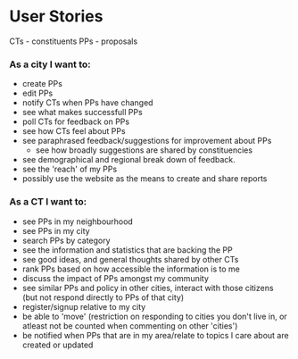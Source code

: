 # User Stories
CTs - constituents
PPs - proposals
### As a city I want to:
- create PPs
- edit PPs
- notify CTs when PPs have changed
- see what makes successfull PPs
- poll CTs for feedback on PPs
- see how CTs feel about PPs
- see paraphrased feedback/suggestions for improvement about PPs
  - see how broadly suggestions are shared by constituencies
- see demographical and regional break down of feedback.
- see the 'reach' of my PPs
- possibly use the website as the means to create and share reports

### As a CT I want to:
- see PPs in my neighbourhood
- see PPs in my city
- search PPs by category
- see the information and statistics that are backing the PP 
- see good ideas, and general thoughts shared by other CTs
- rank PPs based on how accessible the information is to me
- discuss the impact of PPs amongst my community
- see similar PPs and policy in other cities, interact with those citizens (but not respond directly to PPs of that city)
- register/signup relative to my city
- be able to 'move' (restriction on responding to cities you don't live in, or atleast not be counted when commenting on other 'cities')
- be notified when PPs that are in my area/relate to topics I care about are created or updated